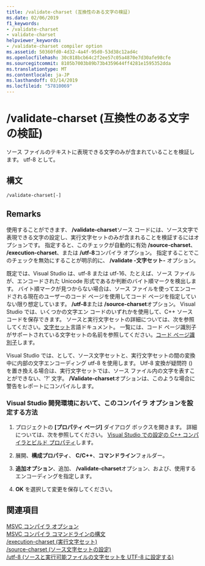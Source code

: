 ```yaml
---
title: /validate-charset (互換性のある文字の検証)
ms.date: 02/06/2019
f1_keywords:
- /validate-charset
- validate-charset
helpviewer_keywords:
- /validate-charset compiler option
ms.assetid: 50360fd0-4d32-4a4f-95d0-53d38c12ad4c
ms.openlocfilehash: 30c818bcb64c2f2ee57c05a4870e7d30afe98cfe
ms.sourcegitcommit: 8105b7003b89b73b4359644ff4281e1595352dda
ms.translationtype: MT
ms.contentlocale: ja-JP
ms.lasthandoff: 03/14/2019
ms.locfileid: "57810069"
---
```

# <a name="validate-charset-validate-for-compatible-characters"></a>/validate-charset (互換性のある文字の検証)

ソース ファイルのテキストに表現できる文字のみが含まれていることを検証します。 utf-8 として。

## <a name="syntax"></a>構文

```
/validate-charset[-]
```

## <a name="remarks"></a>Remarks

使用することができます、 **/validate-charset**ソース コードには、ソース文字で表現できる文字の設定し、実行文字セットのみが含まれることを検証するにはオプションです。 指定すると、このチェックが自動的に有効 **/source-charset**、 **/execution-charset**、または **/utf-8**コンパイラ オプション。 指定することでこのチェックを無効にすることが明示的に、 **/validate -文字セット-** オプション。

既定では、Visual Studio は、utf-8 または utf-16、たとえば、ソース ファイルが、エンコードされた Unicode 形式であるか判断のバイト順マークを検出します。 バイト順マークが見つからない場合は、ソース ファイルを使ってエンコードされる現在のユーザーのコード ページを使用してコード ページを指定していない限り想定しています。 **/utf-8**または **/source-charset**オプション。 Visual Studio では、いくつかの文字エン コードのいずれかを使用して、C++ ソース コードを保存できます。 ソースと実行文字セットの詳細については、次を参照してください。[文字セット](../../cpp/character-sets.md)言語ドキュメント。 一覧には、コード ページ識別子がサポートされている文字セットの名前を参照してください。[コード ページ識別子](/windows/desktop/Intl/code-page-identifiers)します。

Visual Studio では、として、ソース文字セットと、実行文字セットの間の変換中に内部の文字エンコーディング utf-8 を使用します。 Utf-8 変換が疑問符 () を置き換える場合は、実行文字セットでは、ソース ファイル内の文字を表すことができない、'?' 文字。 **/Validate-charset**オプションは、このような場合に警告をレポートにコンパイルします。

### <a name="to-set-this-compiler-option-in-the-visual-studio-development-environment"></a>Visual Studio 開発環境において、このコンパイラ オプションを設定する方法

1. プロジェクトの **[プロパティ ページ]** ダイアログ ボックスを開きます。 詳細については、次を参照してください。 [Visual Studio での設定の C++ コンパイラとビルド プロパティ](../working-with-project-properties.md)します。

1. 展開、**構成プロパティ**、 **C/C++**、**コマンドライン**フォルダー。

1. **追加オプション**、追加、 **/validate-charset**オプション、および、使用するエンコーディングを指定します。

1. **OK** を選択して変更を保存してください。

## <a name="see-also"></a>関連項目

[MSVC コンパイラ オプション](compiler-options.md)<br/>
[MSVC コンパイラ コマンドラインの構文](compiler-command-line-syntax.md)<br/>
[/execution-charset (実行文字セット)](execution-charset-set-execution-character-set.md)<br/>
[/source-charset (ソース文字セットの設定)](source-charset-set-source-character-set.md)<br/>
[/utf-8 (ソースと実行可能ファイルの文字セットを UTF-8 に設定する)](utf-8-set-source-and-executable-character-sets-to-utf-8.md)

